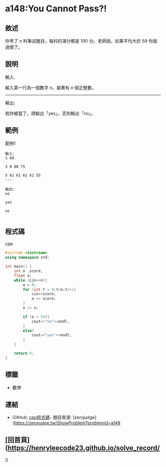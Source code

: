 
# a148:You Cannot Pass?!

## 敘述

你考了 n 科筆試題目，每科的滿分都是 100 分。老師說，如果平均大於 59 你就過關了。
								

## 說明

輸入:

輸入第一行為一個數字 n，接著有 n 個正整數。

---

輸出:

若你被當了，請輸出「yes」，否則輸出「no」。

## 範例
範例1

```
輸入:
1 60
3 0 80 75
5 61 61 61 61 55
---

輸出:
no
yes
no

```
## 程式碼
cpp

```cpp
#include <iostream>
using namespace std;

int main() {
    int n ,score;
    float o;
    while (cin>>n){
        o = 0;
        for (int t = 0;t<n;t++){
            cin>>score;
            o += score;
        }
        o /= n;

        if (o > 59){
            cout<<"no"<<endl;
        }
        else{
            cout<<"yes"<<endl;
        }
    }

    return 0;
}


```

## 標籤
- 數學


## 連結
- GitHub: [cpp程式碼](https://github.com/henryleecode23/solve_record/blob/main/zerojudge/a148/main.cpp)- 題目來源: [zerojudge](https://zerojudge.tw/ShowProblem?problemid=a148

## [回首頁](https://henryleecode23.github.io/solve_record/
))